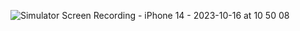 ![Simulator Screen Recording - iPhone 14 - 2023-10-16 at 10 50 08](https://github.com/Howewuwu/evo-eevee/assets/115788868/459e8580-bac6-434e-92d2-2d61fa72ff25)
